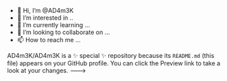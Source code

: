 - 👋 Hi, I’m @AD4m3K
- 👀 I’m interested in ..
- 🌱 I’m currently learning ...
- 💞️ I’m looking to collaborate on ...
- 📫 How to reach me ...

AD4m3K/AD4m3K is a ✨ special ✨ repository because its `README.md` (this file) appears on your GitHub profile.
You can click the Preview link to take a look at your changes.
--->

